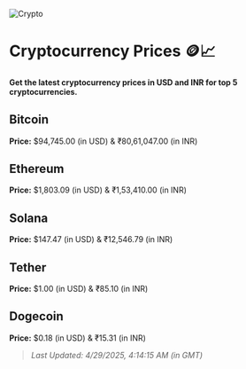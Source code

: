 
![Crypto](https://www.techguide.com.au/wp-content/uploads/2020/11/crypto3.jpeg)

# Cryptocurrency Prices 🪙📈

#### Get the latest cryptocurrency prices in USD and INR for top 5 cryptocurrencies.

## Bitcoin

**Price:** $94,745.00 (in USD) & ₹80,61,047.00 (in INR)

## Ethereum

**Price:** $1,803.09 (in USD) & ₹1,53,410.00 (in INR)

## Solana

**Price:** $147.47 (in USD) & ₹12,546.79 (in INR)

## Tether

**Price:** $1.00 (in USD) & ₹85.10 (in INR)

## Dogecoin

**Price:** $0.18 (in USD) & ₹15.31 (in INR)

> _Last Updated: 4/29/2025, 4:14:15 AM (in GMT)_
